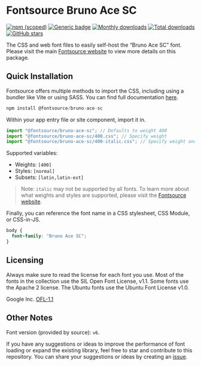 # Fontsource Bruno Ace SC

[![npm (scoped)](https://img.shields.io/npm/v/@fontsource/bruno-ace-sc?color=brightgreen)](https://www.npmjs.com/package/@fontsource/bruno-ace-sc) [![Generic badge](https://img.shields.io/badge/fontsource-passing-brightgreen)](https://github.com/fontsource/fontsource) [![Monthly downloads](https://badgen.net/npm/dm/@fontsource/bruno-ace-sc)](https://github.com/fontsource/fontsource) [![Total downloads](https://badgen.net/npm/dt/@fontsource/bruno-ace-sc)](https://github.com/fontsource/fontsource) [![GitHub stars](https://img.shields.io/github/stars/fontsource/fontsource.svg?style=social&label=Star)](https://github.com/fontsource/fontsource/stargazers)

The CSS and web font files to easily self-host the “Bruno Ace SC” font. Please visit the main [Fontsource website](https://fontsource.org/fonts/bruno-ace-sc) to view more details on this package.

## Quick Installation

Fontsource offers multiple methods to import the CSS, including using a bundler like Vite or using SASS. You can find full documentation [here](https://fontsource.org/docs/getting-started/introduction).

```javascript
npm install @fontsource/bruno-ace-sc
```

Within your app entry file or site component, import it in.

```javascript
import "@fontsource/bruno-ace-sc"; // Defaults to weight 400
import "@fontsource/bruno-ace-sc/400.css"; // Specify weight
import "@fontsource/bruno-ace-sc/400-italic.css"; // Specify weight and style
```

Supported variables:
- Weights: `[400]`
- Styles: `[normal]`
- Subsets: `[latin,latin-ext]`

> Note: `italic` may not be supported by all fonts. To learn more about what weights and styles are supported, please visit the [Fontsource website](https://fontsource.org/fonts/bruno-ace-sc).

Finally, you can reference the font name in a CSS stylesheet, CSS Module, or CSS-in-JS.

```css
body {
  font-family: "Bruno Ace SC";
}
```

## Licensing
Always make sure to read the license for each font you use. Most of the fonts in the collection use the SIL Open Font License, v1.1. Some fonts use the Apache 2 license. The Ubuntu fonts use the Ubuntu Font License v1.0.

Google Inc.
[OFL-1.1](http://scripts.sil.org/OFL)

## Other Notes
Font version (provided by source): `v6`.

If you have any suggestions or ideas to improve the performance of font loading or expand the existing library, feel free to star and contribute to this repository. You can share your suggestions or ideas by creating an [issue](https://github.com/fontsource/fontsource/issues).